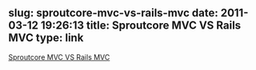 slug: sproutcore-mvc-vs-rails-mvc
date: 2011-03-12 19:26:13
title: Sproutcore MVC VS Rails MVC
type: link
---

[Sproutcore MVC VS Rails MVC](http://gmoeck.github.com/2011/03/10/sproutcore-mvc-vs-rails-mvc.html)
